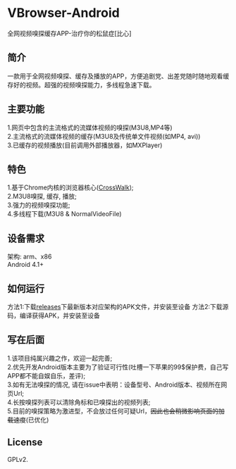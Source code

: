# VBrowser-Android
全网视频嗅探缓存APP-治疗你的松鼠症[比心]

简介
---
  一款用于全网视频嗅探、缓存及播放的APP，方便追剧党、出差党随时随地观看缓存好的视频。超强的视频嗅探能力，多线程急速下载。

主要功能
---
  1.网页中包含的主流格式的流媒体视频的嗅探(M3U8,MP4等)  
  2.主流格式的流媒体视频的缓存(M3U8及传统单文件视频(如MP4, avi))  
  3.已缓存的视频播放(目前调用外部播放器，如MXPlayer)

特色
---
  1.基于Chrome内核的浏览器核心([CrossWalk][1]);  
  2.M3U8嗅探, 缓存, 播放;  
  3.强力的视频嗅探功能;   
  4.多线程下载(M3U8 & NormalVideoFile)

设备需求
---
  架构: arm、x86  
  Android 4.1+

如何运行
---
  方法1:下载[releases][2]下最新版本对应架构的APK文件，并安装至设备
  方法2:下载源码，编译获得APK，并安装至设备

写在后面
---
  1.该项目纯属兴趣之作，欢迎一起完善;  
  2.优先开发Android版本主要为了验证可行性(吐槽一下苹果的99$保护费，自己写APP都不能自娱自乐，差评);  
  3.如有无法嗅探的情况, 请在issue中表明：设备型号、Android版本、视频所在网页Url;  
  4.长按嗅探列表可以清除角标和已嗅探出的视频列表;  
  5.目前的嗅探策略为激进型，不会放过任何可疑Url，~~因此也会稍微影响页面的加载速度~~(已优化)

License
---
  GPLv2.

  [1]: https://crosswalk-project.org/
  [2]: https://github.com/xm0625/VBrowser-Android/releases
